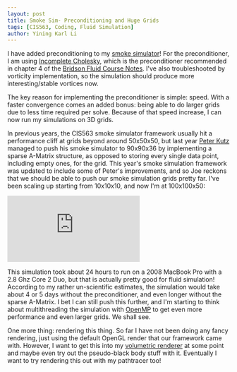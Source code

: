 ```yaml
---
layout: post
title: Smoke Sim- Preconditioning and Huge Grids
tags: [CIS563, Coding, Fluid Simulation]
author: Yining Karl Li
---
```


I have added preconditioning to my [smoke simulator](http://blog.yiningkarlli.com/2012/03/smoke-simulation-basics.html)! For the preconditioner, I am using [Incomplete Cholesky](http://en.wikipedia.org/wiki/Incomplete_Cholesky_factorization), which is the preconditioner recommended in chapter 4 of the [Bridson Fluid Course Notes](http://www.cs.ubc.ca/~rbridson/fluidsimulation/fluids_notes.pdf). I've also troubleshooted by vorticity implementation, so the simulation should produce more interesting/stable vortices now.

The key reason for implementing the preconditioner is simple: speed. With a faster convergence comes an added bonus: being able to do larger grids due to less time required per solve. Because of that speed increase, I can now run my simulations on 3D grids.

In previous years, the CIS563 smoke simulator framework usually hit a performance cliff at grids beyond around 50x50x50, but last year [Peter Kutz](http://peterkutz.com/) managed to push his smoke simulator to 90x90x36 by implementing a sparse A-Matrix structure, as opposed to storing every single data point, including empty ones, for the grid. This year's smoke simulation framework was updated to include some of Peter's improvements, and so Joe reckons that we should be able to push our smoke simulation grids pretty far. I've been scaling up starting from 10x10x10, and now I'm at 100x100x50:

<div class='embed-container'><iframe src='https://player.vimeo.com/video/38057955' frameborder='0'>Smoke Simulator 100x100x50 Test</iframe></div>

This simulation took about 24 hours to run on a 2008 MacBook Pro with a 2.8 Ghz Core 2 Duo, but that is actually pretty good for fluid simulation! According to my rather un-scientific estimates, the simulation would take about 4 or 5 days without the preconditioner, and even longer without the sparse A-Matrix. I bet I can still push this further, and I'm starting to think about multithreading the simulation with [OpenMP](http://openmp.org/wp/) to get even more performance and even larger grids. We shall see.

One more thing: rendering this thing. So far I have not been doing any fancy rendering, just using the default OpenGL render that our framework came with. However, I want to get this into my [volumetric renderer](http://blog.yiningkarlli.com/2011/10/a-volumetric-renderer-for-rendering-volumes.html) at some point and maybe even try out the pseudo-black body stuff with it. Eventually I want to try rendering this out with my pathtracer too!
